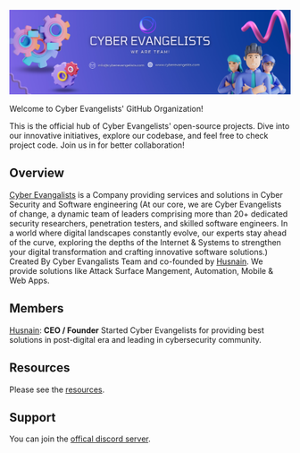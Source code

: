 ![Alt text](../image.png)

Welcome to Cyber Evangelists' GitHub Organization!

This is the official hub of Cyber Evangelists' open-source projects. Dive into our innovative initiatives, explore our codebase, and feel free to check project code. Join us in for better collaboration!

## Overview
[Cyber Evangalists](https://www.cyberevangelists.com) is a Company providing services and solutions in Cyber Security and Software engineering (At our core, we are Cyber Evangelists of change, a dynamic team of leaders comprising more than 20+ dedicated security researchers, penetration testers, and skilled software engineers. In a world where digital landscapes constantly evolve, our experts stay ahead of the curve, exploring the depths of the Internet & Systems to strengthen your digital transformation and crafting innovative software solutions.) Created By Cyber Evangalists Team and co-founded by [Husnain](https://github.com/husnain-ce). We provide solutions like Attack Surface Mangement, Automation, Mobile & Web Apps.

## Members
[Husnain](https://www.github.com/husnain-ce): **CEO / Founder** 
Started Cyber Evangelists for providing best solutions in post-digital era and leading in cybersecurity community.


## Resources
Please see the [resources](https://github.com/cyber-evangelists).

## Support
You can join the [offical discord server]().
